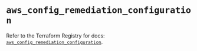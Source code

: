 # `aws_config_remediation_configuration`

Refer to the Terraform Registry for docs: [`aws_config_remediation_configuration`](https://registry.terraform.io/providers/hashicorp/aws/5.75.1/docs/resources/config_remediation_configuration).
